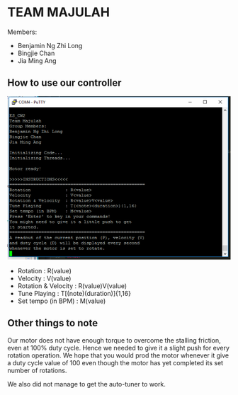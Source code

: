 # TEAM MAJULAH

Members:
- Benjamin Ng Zhi Long
- Bingjie Chan
- Jia Ming Ang

## How to use our controller 

![Instructions](images/screen_initialization.PNG)

- Rotation             : R(value)
- Velocity             : V(value)
- Rotation & Velocity  : R(value)V(value)
- Tune Playing         : T\[(note)(duration)\]{1,16}
- Set tempo (in BPM)   : M(value)

## Other things to note

Our motor does not have enough torque to overcome the stalling friction, even at 100% duty cycle.
Hence we needed to give it a slight push for every rotation operation.
We hope that you would prod the motor whenever it give a duty cycle value of 100 even though the motor has yet completed its set number of rotations.

We also did not manage to get the auto-tuner to work.